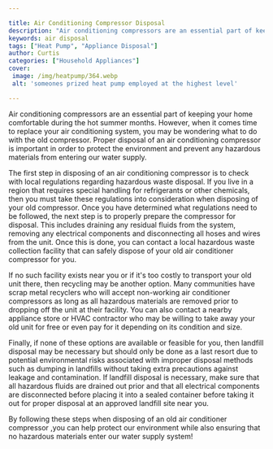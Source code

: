```yaml
---

title: Air Conditioning Compressor Disposal
description: "Air conditioning compressors are an essential part of keeping your home comfortable during the hot summer months. However, when it...read now to learn more"
keywords: air disposal
tags: ["Heat Pump", "Appliance Disposal"]
author: Curtis
categories: ["Household Appliances"]
cover: 
 image: /img/heatpump/364.webp
 alt: 'someones prized heat pump employed at the highest level'

---
```


Air conditioning compressors are an essential part of keeping your home comfortable during the hot summer months. However, when it comes time to replace your air conditioning system, you may be wondering what to do with the old compressor. Proper disposal of an air conditioning compressor is important in order to protect the environment and prevent any hazardous materials from entering our water supply.

The first step in disposing of an air conditioning compressor is to check with local regulations regarding hazardous waste disposal. If you live in a region that requires special handling for refrigerants or other chemicals, then you must take these regulations into consideration when disposing of your old compressor. Once you have determined what regulations need to be followed, the next step is to properly prepare the compressor for disposal. This includes draining any residual fluids from the system, removing any electrical components and disconnecting all hoses and wires from the unit. Once this is done, you can contact a local hazardous waste collection facility that can safely dispose of your old air conditioner compressor for you. 

If no such facility exists near you or if it's too costly to transport your old unit there, then recycling may be another option. Many communities have scrap metal recyclers who will accept non-working air conditioner compressors as long as all hazardous materials are removed prior to dropping off the unit at their facility. You can also contact a nearby appliance store or HVAC contractor who may be willing to take away your old unit for free or even pay for it depending on its condition and size. 

Finally, if none of these options are available or feasible for you, then landfill disposal may be necessary but should only be done as a last resort due to potential environmental risks associated with improper disposal methods such as dumping in landfills without taking extra precautions against leakage and contamination. If landfill disposal is necessary, make sure that all hazardous fluids are drained out prior and that all electrical components are disconnected before placing it into a sealed container before taking it out for proper disposal at an approved landfill site near you. 

By following these steps when disposing of an old air conditioner compressor ,you can help protect our environment while also ensuring that no hazardous materials enter our water supply system!
